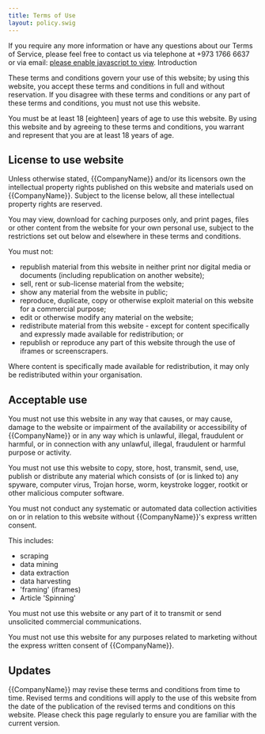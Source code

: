 ```yaml
---
title: Terms of Use
layout: policy.swig
---
```


If you require any more information or have any questions about our Terms of Service, please feel free to contact us via telephone at +973 1766 6637 or via email: <a href="#" target="_top"><span id="obf">please enable javascript to view</span></a>.
Introduction

These terms and conditions govern your use of this website; by using this website, you accept these terms and conditions in full and without reservation. If you disagree with these terms and conditions or any part of these terms and conditions, you must not use this website.

You must be at least 18 [eighteen] years of age to use this website. By using this website and by agreeing to these terms and conditions, you warrant and represent that you are at least 18 years of age.

<h2>License to use website</h2>

Unless otherwise stated, {{CompanyName}} and/or its licensors own the intellectual property rights published on this website and materials used on {{CompanyName}}. Subject to the license below, all these intellectual property rights are reserved.

You may view, download for caching purposes only, and print pages, files or other content from the website for your own personal use, subject to the restrictions set out below and elsewhere in these terms and conditions.

You must not:

- republish material from this website in neither print nor digital media or documents (including republication on another website);
- sell, rent or sub-license material from the website;
- show any material from the website in public;
- reproduce, duplicate, copy or otherwise exploit material on this website for a commercial purpose;
- edit or otherwise modify any material on the website;
- redistribute material from this website - except for content specifically and expressly made available for redistribution; or
- republish or reproduce any part of this website through the use of iframes or screenscrapers.

Where content is specifically made available for redistribution, it may only be redistributed within your organisation.

<h2>Acceptable use</h2>

You must not use this website in any way that causes, or may cause, damage to the website or impairment of the availability or accessibility of {{CompanyName}} or in any way which is unlawful, illegal, fraudulent or harmful, or in connection with any unlawful, illegal, fraudulent or harmful purpose or activity.

You must not use this website to copy, store, host, transmit, send, use, publish or distribute any material which consists of (or is linked to) any spyware, computer virus, Trojan horse, worm, keystroke logger, rootkit or other malicious computer software.

You must not conduct any systematic or automated data collection activities on or in relation to this website without {{CompanyName}}'s express written consent.

This includes:

- scraping
- data mining
- data extraction
- data harvesting
- 'framing' (iframes)
- Article 'Spinning'

You must not use this website or any part of it to transmit or send unsolicited commercial communications.

You must not use this website for any purposes related to marketing without the express written consent of {{CompanyName}}.

<h2>Updates</h2>

{{CompanyName}} may revise these terms and conditions from time to time. Revised terms and conditions will apply to the use of this website from the date of the publication of the revised terms and conditions on this website. Please check this page regularly to ensure you are familiar with the current version.
